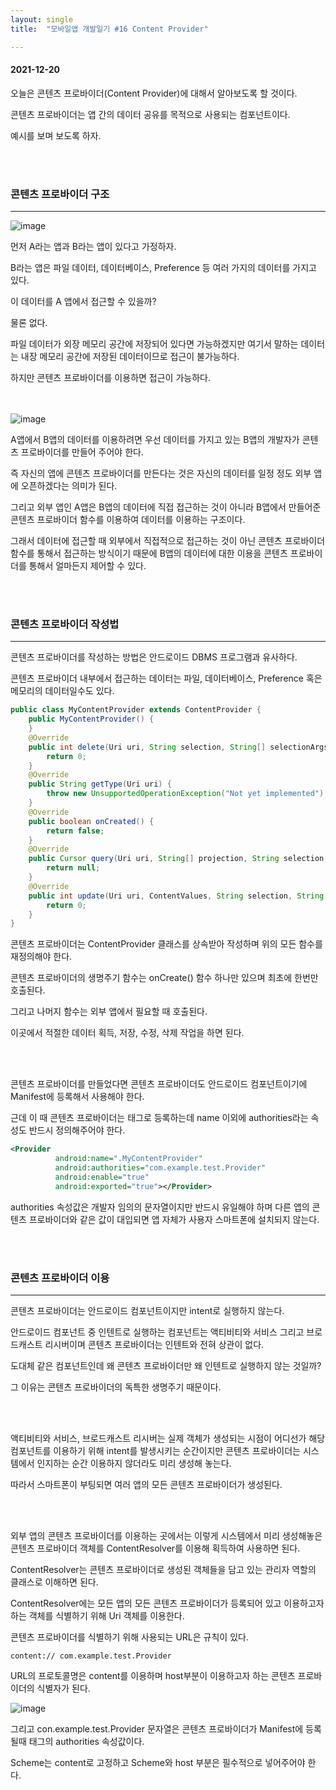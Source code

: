 ```yaml
---
layout: single
title:  "모바일앱 개발일기 #16 Content Provider"

---
```


#### 2021-12-20

오늘은 콘텐츠 프로바이더(Content Provider)에 대해서 알아보도록 할 것이다.

콘텐츠 프로바이더는 앱 간의 데이터 공유를 목적으로 사용되는 컴포넌트이다.

예시를 보며 보도록 하자.

<br/><br/>

### 콘텐츠 프로바이더 구조

---





![image](https://user-images.githubusercontent.com/69960282/146735364-aea707e8-60d8-457d-b822-fdbe826e214f.png)

먼저 A라는 앱과 B라는 앱이 있다고 가정하자.

B라는 앱은 파일 데이터, 데이터베이스, Preference 등 여러 가지의 데이터를 가지고 있다.

이 데이터를 A 앱에서 접근할 수 있을까?

물론 없다.



파일 데이터가 외장 메모리 공간에 저장되어 있다면 가능하겠지만 여기서 말하는 데이터는 내장 메모리 공간에 저장된 데이터이므로 접근이 불가능하다.



하지만 콘텐츠 프로바이더를 이용하면 접근이 가능하다.

<br/><br/>![image](https://user-images.githubusercontent.com/69960282/146735314-1af0fcd9-7c0d-4c56-a16e-86cc58d98f47.png)

A앱에서 B앱의 데이터를 이용하려면 우선 데이터를 가지고 있는 B앱의 개발자가 콘텐츠 프로바이더를 만들어 주어야 한다. 

즉 자신의 앱에 콘텐츠 프로바이더를 만든다는 것은 자신의 데이터를 일정 정도 외부 앱에 오픈하겠다는 의미가 된다.

그리고 외부 앱인 A앱은 B앱의 데이터에 직접 접근하는 것이 아니라 B앱에서 만들어준 콘텐츠 프로바이더 함수를 이용하여 데이터를 이용하는 구조이다.



그래서 데이터에 접근할 때 외부에서 직접적으로 접근하는 것이 아닌 콘텐츠 프로바이더 함수를 통해서 접근하는 방식이기 때문에 B앱의 데이터에 대한 이용을 콘텐츠 프로바이더를 통해서 얼마든지 제어할 수 있다.

<br/><br/>

### 콘텐츠 프로바이더 작성법

---



콘텐츠 프로바이더를 작성하는 방법은 안드로이드 DBMS 프로그램과 유사하다.

콘텐츠 프로바이더 내부에서 접근하는 데이터는 파일, 데이터베이스, Preference 혹은 메모리의 데이터일수도 있다.

```java
public class MyContentProvider extends ContentProvider {
    public MyContentProvider() {
    }
    @Override
    public int delete(Uri uri, String selection, String[] selectionArgs) {
        return 0;
    }
    @Override
    public String getType(Uri uri) {
        throw new UnsupportedOperationException("Not yet implemented");
    }
    @Override
    public boolean onCreated() {
        return false;
    }
    @Override
    public Cursor query(Uri uri, String[] projection, String selection, String[] selectionArgs, String sortOrder) {
        return null;
    }
    @Override
    public int update(Uri uri, ContentValues, String selection, String[] selectionArgs) {
        return 0;
    }
}
```

콘텐츠 프로바이더는 ContentProvider 클래스를 상속받아 작성하며 위의 모든 함수를 재정의해야 한다.

콘텐츠 프로바이더의 생명주기 함수는 onCreate() 함수 하나만 있으며 최초에 한번만 호출된다.

그리고 나머지 함수는 외부 앱에서 필요할 때 호출된다.

이곳에서 적절한 데이터 획득, 저장, 수정, 삭제 작업을 하면 된다.

<br/><br/>

콘텐츠 프로바이더를 만들었다면 콘텐츠 프로바이더도 안드로이드 컴포넌트이기에 Manifest에 등록해서 사용해야 한다. 

근데 이 때 콘텐츠 프로바이더는 <provider>태그로 등록하는데  name 이외에 authorities라는 속성도 반드시 정의해주어야 한다. 

```xml
<Provider
          android:name=".MyContentProvider"
          android:authorities="com.example.test.Provider"
          android:enable="true"
          android:exported="true"></Provider>
```

authorities 속성값은 개발자 임의의 문자열이지만 반드시 유일해야 하며 다른 앱의 콘텐츠 프로바이더와 같은 값이 대입되면 앱 자체가 사용자 스마트폰에 설치되지 않는다.

<br/><br/>

### 콘텐츠 프로바이더 이용

---

콘텐츠 프로바이더는 안드로이드 컴포넌트이지만 intent로 실행하지 않는다.

안드로이드 컴포넌트 중 인텐트로 실행하는 컴포넌트는 액티비티와 서비스 그리고 브로드캐스트 리시버이며 콘텐츠 프로바이더는 인텐트와 전혀 상관이 없다.

도대체 같은 컴포넌트인데 왜 콘텐츠 프로바이더만 왜 인텐트로 실행하지 않는 것일까?

그 이유는 콘텐츠 프로바이더의 독특한 생명주기 때문이다.

<br/><br/>

액티비티와 서비스, 브로드캐스트 리시버는 실제 객체가 생성되는 시점이 어디선가 해당 컴포넌트를 이용하기 위해 intent를 발생시키는 순간이지만 콘텐츠 프로바이더는 시스템에서 인지하는 순간 이용하지 않더라도 미리 생성해 놓는다.

따라서 스마트폰이 부팅되면 여러 앱의 모든 콘텐츠 프로바이더가 생성된다.

<br/><br/>

외부 앱의 콘텐츠 프로바이더를 이용하는 곳에서는 이렇게 시스템에서 미리 생성해놓은 콘텐츠 프로바이더 객체를 ContentResolver를 이용해 획득하여 사용하면 된다.

ContentResolver는 콘텐츠 프로바이더로 생성된 객체들을 담고 있는 관리자 역할의 클래스로 이해하면 된다.

ContentResolver에는 모든 앱의 모든 콘텐츠 프로바이더가 등록되어 있고 이용하고자 하는 객체를 식별하기 위해 Uri 객체를 이용한다.

콘텐츠 프로바이더를 식별하기 위해 사용되는 URL은 규칙이 있다.

```
content:// com.example.test.Provider
```

URL의 프로토콜명은 content를 이용하며 host부분이 이용하고자 하는 콘텐츠 프로바이더의 식별자가 된다.

![image](https://user-images.githubusercontent.com/69960282/146735405-45921164-c113-46c1-9384-2bcb90839faa.png)

그리고 con.example.test.Provider 문자열은 콘텐츠 프로바이더가 Manifest에 등록될때 <provider>태그의 authorities 속성값이다.

Scheme는 content로 고정하고 Scheme와 host 부분은 필수적으로 넣어주어야 한다.
